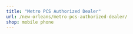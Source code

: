 ```yaml
---
title: "Metro PCS Authorized Dealer"
url: /new-orleans/metro-pcs-authorized-dealer/
shop: mobile phone
---
```

